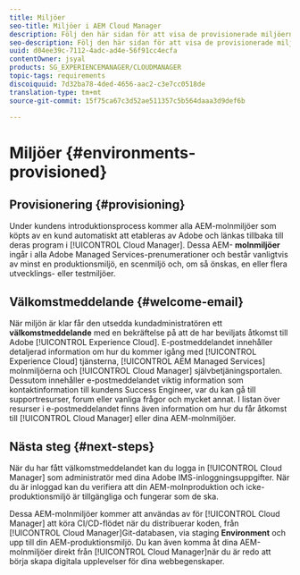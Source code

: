 ```yaml
---
title: Miljöer
seo-title: Miljöer i AEM Cloud Manager
description: Följ den här sidan för att visa de provisionerade miljöerna i Cloud Manager
seo-description: Följ den här sidan för att visa de provisionerade miljöerna i AEM Cloud Manager.
uuid: d04ee39c-7112-4adc-ad4e-56f91cc4ecfa
contentOwner: jsyal
products: SG_EXPERIENCEMANAGER/CLOUDMANAGER
topic-tags: requirements
discoiquuid: 7d32ba78-4ded-4656-aac2-c3e7cc0518de
translation-type: tm+mt
source-git-commit: 15f75ca67c3d52ae511357c5b564daaa3d9def6b

---
```



# Miljöer {#environments-provisioned}

## Provisionering {#provisioning}

Under kundens introduktionsprocess kommer alla AEM-molnmiljöer som köpts av en kund automatiskt att etableras av Adobe och länkas tillbaka till deras program i [!UICONTROL Cloud Manager]. Dessa AEM- **molnmiljöer** ingår i alla Adobe Managed Services-prenumerationer och består vanligtvis av minst en produktionsmiljö, en scenmiljö och, om så önskas, en eller flera utvecklings- eller testmiljöer.

## Välkomstmeddelande {#welcome-email}

När miljön är klar får den utsedda kundadministratören ett **välkomstmeddelande** med en bekräftelse på att de har beviljats åtkomst till Adobe [!UICONTROL Experience Cloud]. E-postmeddelandet innehåller detaljerad information om hur du kommer igång med [!UICONTROL Experience Cloud] tjänsterna, [!UICONTROL AEM Managed Services] molnmiljöerna och [!UICONTROL Cloud Manager] självbetjäningsportalen. Dessutom innehåller e-postmeddelandet viktig information som kontaktinformation till kundens Success Engineer, var du kan gå till supportresurser, forum eller vanliga frågor och mycket annat. I listan över resurser i e-postmeddelandet finns även information om hur du får åtkomst till [!UICONTROL Cloud Manager] eller dina AEM-molnmiljöer.

## Nästa steg {#next-steps}

När du har fått välkomstmeddelandet kan du logga in [!UICONTROL Cloud Manager] som administratör med dina Adobe IMS-inloggningsuppgifter. När du är inloggad kan du verifiera att din AEM-molnproduktion och icke-produktionsmiljö är tillgängliga och fungerar som de ska.

Dessa AEM-molnmiljöer kommer att användas av för [!UICONTROL Cloud Manager] att köra CI/CD-flödet när du distribuerar koden, från [!UICONTROL Cloud Manager]Git-databasen, via staging **Environment** och upp till din AEM-produktionsmiljö. Du kan även komma åt dina AEM-molnmiljöer direkt från [!UICONTROL Cloud Manager]när du är redo att börja skapa digitala upplevelser för dina webbegenskaper.
